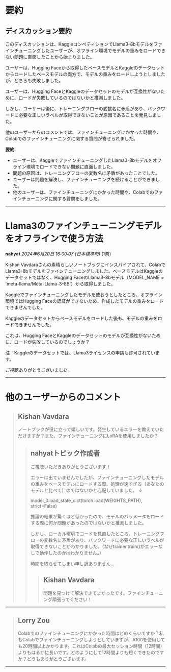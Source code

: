 # 要約 
## ディスカッション要約

このディスカッションは、KaggleコンペティションでLlama3-8bモデルをファインチューニングしたユーザーが、オフライン環境でモデルの重みをロードできない問題に直面したことから始まりました。

ユーザーは、Hugging Faceから取得したベースモデルとKaggleのデータセットからロードしたベースモデルの両方で、モデルの重みをロードしようとしましたが、どちらも失敗しました。

ユーザーは、Hugging FaceとKaggleのデータセットのモデルが互換性がないために、ロードが失敗しているのではないかと推測しました。

しかし、ユーザーは後に、トレーニングフローの変数名に矛盾があり、バックワードに必要な正しいラベルが取得できないことが原因であることを発見しました。

他のユーザーからのコメントでは、ファインチューニングにかかった時間や、Colabでのファインチューニングに関する質問が寄せられました。

**要約:**

* ユーザーは、KaggleでファインチューニングしたLlama3-8bモデルをオフライン環境でロードできない問題に直面しました。
* 問題の原因は、トレーニングフローの変数名に矛盾があったことでした。
* ユーザーは問題を解決し、ファインチューニングを続けることができました。
* 他のユーザーは、ファインチューニングにかかった時間や、Colabでのファインチューニングに関する質問をしました。 


---
# Llama3のファインチューニングモデルをオフラインで使う方法

**nahyat** *2024年6月20日 16:00:07 (日本標準時)* (1票)

Kishan Vavdaraさんの素晴らしいノートブックにインスパイアされて、ColabでLlama3-8bモデルをファインチューニングしました。ベースモデルはKaggleのデータセットではなく、Hugging FaceのLlama3-8bモデル（MODEL_NAME = 'meta-llama/Meta-Llama-3-8B'）から取得しました。

Kaggleでファインチューニングしたモデルを使おうとしたところ、オフライン環境ではHugging Faceの認証ができないため、作成したモデルの重みをロードできませんでした。

Kaggleのデータセットからベースモデルをロードした後も、モデルの重みをロードできませんでした。

これは、Hugging FaceとKaggleのデータセットのモデルが互換性がないために、ロードが失敗しているのでしょうか？

注：Kaggleのデータセットでは、Llama3ライセンスの申請も許可されています。

ご視聴ありがとうございました。

---
# 他のユーザーからのコメント

> ## Kishan Vavdara
> 
> ノートブックが役に立って嬉しいです。発生しているエラーを教えていただけますか？また、ファインチューニングにLoRAを使用しましたか？
> 
> 
> 
> > ## nahyatトピック作成者
> > 
> > ご視聴いただきありがとうございます！
> > 
> > エラーは出ていませんでしたが、ファインチューニングしたモデルの重みをベースモデルにロードする際、処理が速すぎる（あなたのモデルと比べて）のではないかと心配していました。 ↓
> > 
> > model_0.load_state_dict(torch.load(WEIGHTS_PATH), strict=False)
> > 
> > 推論の結果が驚くほど低かったので、モデルのパラメータをロードする際に何か問題があったのではないかと推測しました。
> > 
> > しかし、ローカル環境でコードを見直したところ、トレーニングフローの変数名に矛盾があり、バックワードに必要な正しいラベルが取得できないことがわかりました。（なぜtrainer.train()がエラーなしで動作したのかはわかりません。）
> > 
> > 時間を取らせてしまい申し訳ありません…
> > 
> > 
> > 
> > > ## Kishan Vavdara
> > > 
> > > 問題を見つけて解決できてよかったです。ファインチューニング頑張ってください！
> > > 
> > > 
> > > 
---
> ## Lorry Zou
> 
> Colabでのファインチューニングにかかった時間はどのくらいですか？私もColabでファインチューニングしようとしていますが、A100を使用しても20時間以上かかります。これはColabの最大セッション時間（12時間）よりもはるかに長いです。どのようにして12時間よりも短くできたのですか？どうもありがとうございます。
> 
> 
> 
---


